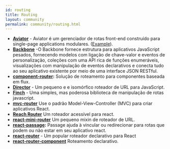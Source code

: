 ```yaml
---
id: routing
title: Routing
layout: community
permalink: community/routing.html
---
```


* **[Aviator](https://github.com/swipely/aviator)** - Aviator é um gerenciador de rotas front-end construído para  single-page applications modulares. ([Example](https://gist.github.com/hojberg/9549330)).
* **[Backbone](https://backbonejs.org/)** -O Backbone fornece estrutura para aplicativos JavaScript pesados, fornecendo modelos com ligação de chave-valor e eventos de personalização, coleções com uma API rica de funções enumeráveis, visualizações com manipulação de eventos declarativos e conecta tudo ao seu aplicativo existente por meio de uma interface JSON RESTful.
* **[component-router](https://github.com/in-flux/component-router):** Solução de roteamento para componentes baseada em flux.
* **[Director](https://github.com/flatiron/director)** - Um pequeno e  e isomórfico roteador de URL para JavaScript.
* **[Finch](http://stoodder.github.io/finchjs/)** - Uma simples, mas poderosa biblioteca de manipulação de rotas javascript.
* **[mvc-router](https://github.com/rajeev-k/mvc-router)** Use o padrão Model-View-Controller (MVC) para criar aplicativos React.
* **[Reach Router](https://reach.tech/router)** Um roteador acessível para react.
* **[react-mini-router](https://github.com/larrymyers/react-mini-router)** Um pequeno mixin de roteador de URL.
* **[react-passage](https://github.com/dollarshaveclub/react-passage):** Passage ajuda à vincular ou redirecionar para rotas que podem ou não estar em seu aplicativo react.
* **[react-router](https://github.com/rackt/react-router)** - Um popular roteador declarativo para React
* **[react-router-component](https://github.com/andreypopp/react-router-component)** Roteamento declarativo.
